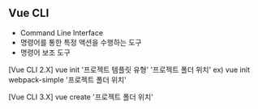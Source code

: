 ## Vue CLI
- Command Line Interface
- 명령어를 통한 특정 액션을 수행하는 도구
- 명령어 보조 도구

[Vue CLI 2.X]
vue init '프로젝트 템플릿 유형' '프로젝트 폴더 위치'
ex) vue init webpack-simple '프로젝트 폴더 위치'

[Vue CLI 3.X]
vue create '프로젝트 폴더 위치'

 